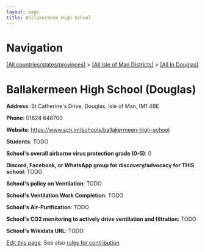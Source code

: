 ```yaml
---
layout: page
title: Ballakermeen High School
---
```

# Navigation

[[All countries/states/provinces]](../../..) > [[All Isle of Man Districts]](../..) > [[All In Douglas]](..)

# Ballakermeen High School (Douglas)

**Address**: St Catherine's Drive, Douglas, Isle of Man, IM1 4BE

**Phone**: 01624 648700

**Website**: <https://www.sch.im/schools/ballakermeen-high-school>

**Students**: TODO

**School's overall airborne virus protection grade (0-5)**: 0

**Discord, Facebook, or WhatsApp group for discovery/advocacy for THIS school**: TODO

**School's policy on Ventilation**: TODO

**School's Ventilation Work Completion**: TODO

**School's Air-Purification**: TODO

**School's CO2 monitoring to actively drive ventilation and filtration**: TODO

**School's Wikidata URL**: TODO


[Edit this page](https://github.com/ventilate-schools/IoM/edit/main/./Douglas/Ballakermeen_High_School.md). See also [rules for contribution](../../../contribution-rules/)